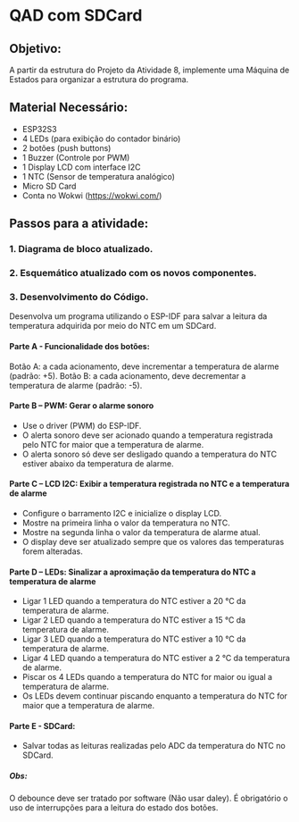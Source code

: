 # QAD com SDCard


## Objetivo:
A partir da estrutura do Projeto da Atividade 8, implemente uma Máquina de Estados para organizar a estrutura do programa.

## Material Necessário:
- ESP32S3
- 4 LEDs (para exibição do contador binário)
- 2 botões (push buttons)
- 1 Buzzer (Controle por PWM)
- 1 Display LCD com interface I2C
- 1 NTC (Sensor de temperatura analógico)
- Micro SD Card
- Conta no Wokwi (https://wokwi.com/)

## Passos para a atividade:
###  1. Diagrama de bloco atualizado.

###  2. Esquemático atualizado com os novos componentes.

###  3.  Desenvolvimento do Código.
Desenvolva um programa utilizando o ESP-IDF para salvar a leitura da temperatura adquirida por meio do NTC em um SDCard.

#### Parte A - Funcionalidade dos botões:

Botão A: a cada acionamento, deve incrementar a temperatura de alarme (padrão: +5).
Botão B: a cada acionamento, deve decrementar a temperatura de alarme (padrão: -5).

#### Parte B – PWM: Gerar o alarme sonoro

- Use o driver (PWM) do ESP-IDF.
- O alerta sonoro deve ser acionado quando a temperatura registrada pelo NTC for maior que a temperatura de alarme.
- O alerta sonoro só deve ser desligado quando a temperatura do NTC estiver abaixo da temperatura de alarme.

#### Parte C – LCD I2C: Exibir a temperatura registrada no NTC e a temperatura de alarme

- Configure o barramento I2C e inicialize o display LCD.
- Mostre na primeira linha o valor da temperatura no NTC.
- Mostre na segunda linha o valor da temperatura de alarme atual.
- O display deve ser atualizado sempre que os valores das temperaturas forem alteradas.

#### Parte D – LEDs: Sinalizar a aproximação da temperatura do NTC a temperatura de alarme

- Ligar 1 LED quando a temperatura do NTC estiver a 20 °C da temperatura de alarme.
- Ligar 2 LED quando a temperatura do NTC estiver a 15 °C da temperatura de alarme.
- Ligar 3 LED quando a temperatura do NTC estiver a 10 °C da temperatura de alarme.
- Ligar 4 LED quando a temperatura do NTC estiver a 2 °C da temperatura de alarme.
- Piscar os 4 LEDs quando a temperatura do NTC for maior ou igual a temperatura de alarme.
- Os LEDs devem continuar piscando enquanto a temperatura do NTC for maior que a temperatura de alarme.

#### Parte E - SDCard:

- Salvar todas as leituras realizadas pelo ADC da temperatura do NTC no SDCard.

##### Obs:

O debounce deve ser tratado por software (Não usar daley).
É obrigatório o uso de interrupções para a leitura do estado dos botões.
